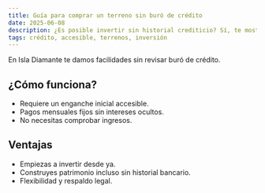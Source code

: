```yaml
---
title: Guía para comprar un terreno sin buró de crédito
date: 2025-06-08
description: ¿Es posible invertir sin historial crediticio? Sí, te mostramos cómo lograrlo.
tags: crédito, accesible, terrenos, inversión
---
```


En Isla Diamante te damos facilidades sin revisar buró de crédito.

## ¿Cómo funciona?

- Requiere un enganche inicial accesible.
- Pagos mensuales fijos sin intereses ocultos.
- No necesitas comprobar ingresos.

## Ventajas

- Empiezas a invertir desde ya.
- Construyes patrimonio incluso sin historial bancario.
- Flexibilidad y respaldo legal.
